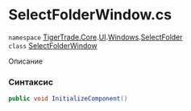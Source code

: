 
# SelectFolderWindow.cs
`namespace` [TigerTrade.Core](../../../../TigerTrade.Core.md).[UI](../../../../TigerTrade.Core/UI.md).[Windows](../../../../TigerTrade.Core/UI/Windows.md).[SelectFolder](../../../../TigerTrade.Core/UI/Windows/SelectFolder.md)  
    `class` [SelectFolderWindow](../../SelectFolderWindow.cs.md)

Описание

### Синтаксис
```csharp
public void InitializeComponent()
```


                    
                    